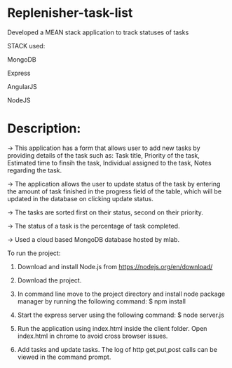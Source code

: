 # Replenisher-task-list

Developed a MEAN stack application to track statuses of tasks

STACK used:

MongoDB

Express

AngularJS

NodeJS

# Description:

-> This application has a form that allows user to add new tasks by providing details of the task such as:
   Task title, Priority of the task, Estimated time to finsih the task, Individual assigned to the task, 
   Notes regarding the task.
   
-> The application allows the user to update status of the task by entering the amount of task finished in the progress field 
   of the table, which will be updated in the database on clicking update status. 
   
-> The tasks are sorted first on their status, second on their priority.

-> The status of a task is the percentage of task completed. 

-> Used a cloud based MongoDB database hosted by mlab. 


To run the project:

1. Download and install Node.js from https://nodejs.org/en/download/ 
2. Download the project. 
3. In command line move to the project directory and install node package manager by running the following command:
   $ npm install
   
4. Start the express server using the following command:
   $ node server.js
   
5. Run the application using index.html inside the client folder. Open index.html in chrome to avoid cross browser issues. 
6. Add tasks and update tasks. The log of http get,put,post calls can be viewed in the command prompt. 



   
